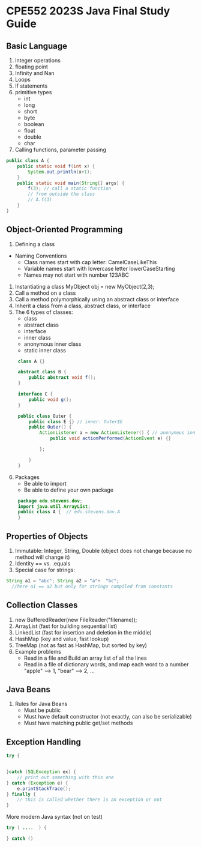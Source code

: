 # CPE552 2023S Java Final Study Guide

## Basic Language

1. integer operations
1. floating point
1. Infinity and Nan
1. Loops
1. If statements
1. primitive types
   * int
   * long
   * short
   * byte
   * boolean
   * float
   * double
   * char
1. Calling functions, parameter passing

```java
public class A {
    public static void f(int x) {
        System.out.println(x+1);
    }
    public static void main(String[] args) {
        f(3); // call a static function
        // from outside the class
        // A.f(3)
    }
}
```

## Object-Oriented Programming
1. Defining a class
  * Naming Conventions
     * Class names start with cap letter: CamelCaseLikeThis
     * Variable names start with lowercase letter
         lowerCaseStarting
     * Names may not start with number 123ABC
1. Instantiating a class
   MyObject obj = new MyObject(2,3);
1. Call a method on a class
1. Call a method polymorphically using an abstract class or interface
1. Inherit a class from a class, abstract class, or interface
1. The 6 types of classes:
   * class
   * abstract class
   * interface
   * inner class
   * anonymous inner class
   * static inner class
   ```java
    class A {}

    abstract class B {
        public abstract void f();
    }

    interface C {
        public void g();
    }

    public class Outer {
        public class E {} // inner: Outer$E
        public Outer() {
            ActionListener a = new ActionListener() { // anonymous inner class  Outer$1
                public void actionPerformed(ActionEvent e) {}

            };

        }
    }


   ```
1. Packages
   * Be able to import
   * Be able to define your own package
   ```java
    package edu.stevens.dov;
    import java.util.ArrayList; 
    public class A {  // edu.stevens.dov.A
    }

   ```

## Properties of Objects
1. Immutable: Integer, String, Double (object does not change because no method will change it)
1. Identity == vs. .equals
1. Special case for strings:
  ```java
  String a1 = "abc"; String a2 = "a"+  "bc";
    //here a1 == a2 but only for strings compiled from constants 
  ```
## Collection Classes
1.  new BufferedReader(new FileReader("filename));
1.  ArrayList (fast for building sequential list)
1.  LinkedList (fast for insertion and deletion in the middle)
1.  HashMap (key and value, fast lookup)
1.  TreeMap (not as fast as HashMap, but sorted by key)  
1. Example problems
   * Read in a file and Build an array list of all the lines
   * Read in a file of dictionary words, and map each word to a number  "apple" --> 1, "bear" --> 2, ... 


## Java Beans
1. Rules for Java Beans
   * Must be public
   * Must have default constructor (not exactly, can also be serializable)
   * Must have matching public get/set methods

## Exception Handling
```java
try {


}catch (SQLException ex) {
    // print out something with this one
} catch (Exception e) {
    e.printStackTrace();
} finally {
    // this is called whether there is an exception or not
}
```

More modern Java syntax (not on test)
```java
try ( ....  ) {

} catch ()

```